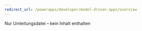 ```yaml
---
redirect_url: /powerapps/developer/model-driven-apps/overview
---
```

Nur Umleitungsdatei – kein Inhalt enthalten